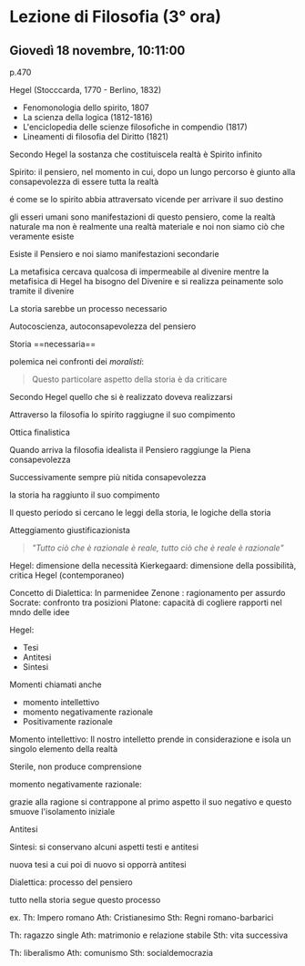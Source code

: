 # Lezione di Filosofia (3° ora)
## Giovedì 18 novembre, 10:11:00
p.470

Hegel (Stocccarda, 1770 - Berlino, 1832)
* Fenomonologia dello spirito, 1807
* La scienza della logica (1812-1816)
* L'enciclopedia delle scienze filosofiche in compendio (1817)
* Lineamenti di filosofia del Diritto (1821)

Secondo Hegel la sostanza che costituiscela realtà è Spirito infinito 

Spirito: il pensiero, nel momento in cui, dopo un lungo percorso è giunto alla consapevolezza di essere tutta la realtà

é come se lo spirito abbia attraversato vicende per arrivare il suo destino

gli esseri umani sono manifestazioni di questo pensiero, come la realtà naturale
ma non è realmente una realtà materiale e noi non siamo ciò che veramente esiste

Esiste il Pensiero e noi siamo manifestazioni secondarie


La metafisica cercava qualcosa di impermeabile al divenire mentre la metafisica di Hegel ha bisogno del Divenire e si realizza peinamente solo tramite il divenire


La storia sarebbe un processo necessario

Autocoscienza, autoconsapevolezza del pensiero


Storia ==necessaria==

polemica nei confronti dei _moralisti_:

> Questo particolare aspetto della storia è da criticare

Secondo Hegel quello che si è realizzato doveva realizzarsi


Attraverso la filosofia lo spirito raggiugne il suo compimento

Ottica finalistica

Quando arriva la filosofia idealista il Pensiero raggiunge la Piena consapevolezza


Successivamente sempre più nitida consapevolezza

la storia ha raggiunto il suo compimento

Il questo periodo si cercano le leggi della storia, le logiche della storia

Atteggiamento giustificazionista

> _"Tutto ciò che è razionale è reale, tutto ciò che è reale è razionale"_

Hegel: dimensione della necessità
Kierkegaard: dimensione della possibilità, critica Hegel (contemporaneo)


Concetto di Dialettica:
In parmenidee Zenone : ragionamento per assurdo
Socrate: confronto tra posizioni
Platone: capacità di cogliere rapporti nel mndo delle idee


Hegel:
* Tesi
* Antitesi
* Sintesi

Momenti chiamati anche
* momento intellettivo 
* momento negativamente razionale
* Positivamente razionale


Momento intellettivo:
Il nostro intelletto prende in considerazione e isola un singolo elemento della realtà

Sterile, non produce comprensione


momento negativamente razionale:

grazie alla ragione si contrappone al primo aspetto il suo negativo e questo smuove l'isolamento iniziale

Antitesi


Sintesi: si conservano alcuni aspetti testi e antitesi


nuova tesi a cui poi di nuovo si opporrà antitesi


Dialettica: processo del pensiero


tutto nella storia segue questo processo

ex.
Th: Impero romano
Ath: Cristianesimo
Sth: Regni romano-barbarici



Th: ragazzo  single
Ath: matrimonio e relazione stabile
Sth: vita successiva


Th: liberalismo
Ath: comunismo
Sth: socialdemocrazia
<!--stackedit_data:
eyJoaXN0b3J5IjpbMTgzNjI3MjU5Myw4NTM3OTAwNzcsMTQ4ND
Q3MTc5NF19
-->